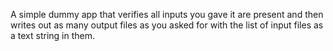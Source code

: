 A simple dummy app that verifies all inputs you gave it are present and then
writes out as many output files as you asked for with the list of input files
as a text string in them.